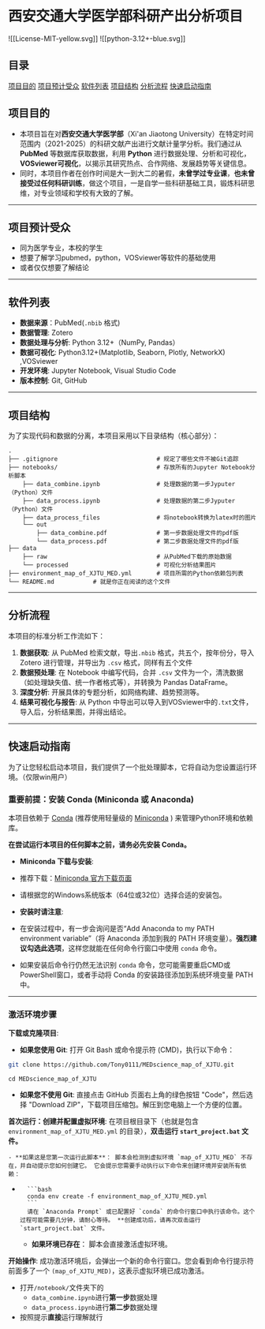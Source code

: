 # 西安交通大学医学部科研产出分析项目

![[License-MIT-yellow.svg]]    ![[python-3.12+-blue.svg]]

## 目录

[项目目的](#项目目的)
[项目预计受众](#项目预计受众)
[软件列表](#软件列表)
[项目结构](#项目结构)
[分析流程](#分析流程)
[快速启动指南](#快速启动指南)


## 项目目的

- 本项目旨在对**西安交通大学医学部**（Xi'an Jiaotong University）在特定时间范围内（2021-2025）的科研文献产出进行文献计量学分析。我们通过从 **PubMed** 等数据库获取数据，利用 **Python** 进行数据处理、分析和可视化，**VOSviewer可视化**，以揭示其研究热点、合作网络、发展趋势等关键信息。
- 同时，本项目作者在创作时间是大一到大二的暑假，**未曾学过专业课**，**也未曾接受过任何科研训练**，做这个项目，一是自学一些科研基础工具，锻炼科研思维，对专业领域和学校有大致的了解。

---
## 项目预计受众

- 同为医学专业，本校的学生
- 想要了解学习pubmed，python，VOSviewer等软件的基础使用
- 或者仅仅想要了解结论

---
## 软件列表

* **数据来源**：PubMed(`.nbib` 格式)
* **数据管理**: Zotero
* **数据处理与分析**: Python 3.12+（NumPy, Pandas）
* **数据可视化**: Python3.12+(Matplotlib, Seaborn, Plotly, NetworkX) ,VOSviewer
* **开发环境**: Jupyter Notebook, Visual Studio Code
* **版本控制**: Git, GitHub

---

## 项目结构

为了实现代码和数据的分离，本项目采用以下目录结构（核心部分）：


```
.
├── .gitignore                            # 规定了哪些文件不被Git追踪
├── notebooks/                            # 存放所有的Jupyter Notebook分析脚本
	├── data_combine.ipynb                # 处理数据的第一步Jyputer（Python）文件
	├── data_process.ipynb                # 处理数据的第二步Jyputer（Python）文件
	├── data_process_files                # 将notebook转换为latex时的图片
	└── out                               
		├── data_combine.pdf              # 第一步数据处理文件的pdf版
		└── data_process.pdf              # 第二步数据处理文件的pdf版
├── data
	├── raw                               # 从PubMed下载的原始数据
	└── processed                         # 可视化分析结果图片
├── environment_map_of_XJTU_MED.yml       # 项目所需的Python依赖包列表
└── README.md           # 就是你正在阅读的这个文件
```

---


## 分析流程

本项目的标准分析工作流如下：

1.  **数据获取**: 从 PubMed 检索文献，导出`.nbib` 格式，共五个，按年份分，导入 Zotero 进行管理，并导出为 `.csv` 格式，同样有五个文件
2.  **数据预处理**: 在 Notebook 中编写代码，合并 `.csv` 文件为一个，清洗数据（如处理缺失值、统一作者格式等），并转换为 Pandas DataFrame。
3.  **深度分析**: 开展具体的专题分析，如网络构建、趋势预测等。
4.  **结果可视化与报告**: 从 Python 中导出可以导入到VOSviewer中的`.txt`文件，导入后，分析结果图，并得出结论。

---
## 快速启动指南

为了让您轻松启动本项目，我们提供了一个批处理脚本，它将自动为您设置运行环境。（仅限win用户）

### **重要前提：安装 Conda (Miniconda 或 Anaconda)**

本项目依赖于 [Conda](https://docs.conda.io/en/latest/) (推荐使用轻量级的 [Miniconda](https://docs.anaconda.com/free/miniconda/miniconda-install/) ) 来管理Python环境和依赖库。

**在尝试运行本项目的任何脚本之前，请务必先安装 Conda。**

* **Miniconda 下载与安装**:

* 推荐下载：[Miniconda 官方下载页面](https://docs.conda.io/en/latest/miniconda.html)

* 请根据您的Windows系统版本（64位或32位）选择合适的安装包。

* **安装时请注意**:

* 在安装过程中，有一步会询问是否“Add Anaconda to my PATH environment variable”（将 Anaconda 添加到我的 PATH 环境变量）。**强烈建议勾选此选项**，这样您就能在任何命令行窗口中使用 `conda` 命令。

* 如果安装后命令行仍然无法识别 `conda` 命令，您可能需要重启CMD或PowerShell窗口，或者手动将 Conda 的安装路径添加到系统环境变量 PATH 中。

---

### 激活环境步骤

**下载或克隆项目**:

* **如果您使用 Git**: 打开 Git Bash 或命令提示符 (CMD)，执行以下命令：

```bash
git clone https://github.com/Tony0111/MEDscience_map_of_XJTU.git
```

```
cd MEDscience_map_of_XJTU
```

- **如果您不使用 Git**: 直接点击 GitHub 页面右上角的绿色按钮 "Code"，然后选择 "Download ZIP"，下载项目压缩包。解压到您电脑上一个方便的位置。

**首次运行：创建并配置虚拟环境**: 在项目根目录下（也就是包含 `environment_map_of_XJTU_MED.yml` 的目录），**双击运行 `start_project.bat` 文件。**
    
    - **如果这是您第一次运行此脚本**： 脚本会检测到虚拟环境 `map_of_XJTU_MED` 不存在，并自动提示您如何创建它。 它会提示您需要手动执行以下命令来创建环境并安装所有依赖：
- 
        ```bash
        conda env create -f environment_map_of_XJTU_MED.yml
        ```
        请在 `Anaconda Prompt` 或已配置好 `conda` 的命令行窗口中执行该命令。这个过程可能需要几分钟，请耐心等待。 **创建成功后，请再次双击运行 `start_project.bat` 文件。
        
    - **如果环境已存在**： 脚本会直接激活虚拟环境。
        
**开始操作**: 成功激活环境后，会弹出一个新的命令行窗口。您会看到命令行提示符前面多了一个 `(map_of_XJTU_MED)`，这表示虚拟环境已成功激活。

- 打开`/notebook/`文件夹下的
	- `data_combine.ipynb`进行**第一步**数据处理
	- `data_process.ipynb`进行**第二步**数据处理
- 按照提示**直接**运行理解就行




